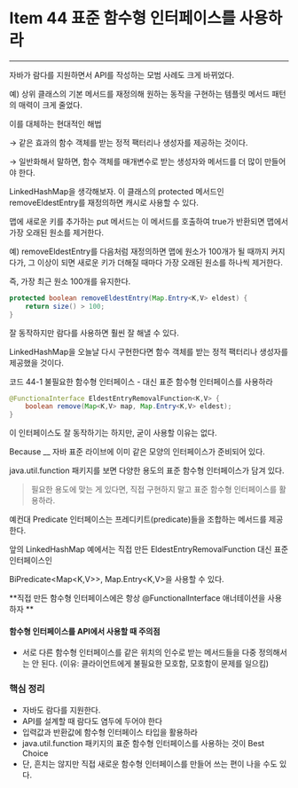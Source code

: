 # Item 44 표준 함수형 인터페이스를 사용하라

--------------------------------------------

자바가 람다를 지원하면서 API를 작성하는 모범 사례도 크게 바뀌었다. 

예) 상위 클래스의 기본 메서드를 재정의해 원하는 동작을 구현하는 템플릿 메서드 패턴의 매력이 크게 줄었다. 

이를 대체하는 현대적인 해법

→ 같은 효과의 함수 객체를 받는 정적 팩터리나 생성자를 제공하는 것이다. 

→ 일반화해서 말하면, 함수 객체를 매개변수로 받는 생성자와 메서드를 더 많이 만들어야 한다.


LinkedHashMap을 생각해보자. 이 클래스의 protected 메서드인 removeEldestEntry를 재정의하면 캐시로 사용할 수 있다. 

맵에 새로운 키를 추가하는 put 메서드는 이 메서드를 호출하여 true가 반환되면 맵에서 가장 오래된 원소를 제거한다. 

예) removeEldestEntry를 다음처럼 재정의하면 맵에 원소가 100개가 될 때까지 커지다가, 그 이상이 되면 새로운 키가 더해질 때마다 가장 오래된 원소를 하나씩 제거한다. 

즉, 가장 최근 원소 100개를 유지한다. 

``` java
protected boolean removeEldestEntry(Map.Entry<K,V> eldest) {
    return size() > 100;
}
```
잘 동작하지만 람다를 사용하면 훨씬 잘 해낼 수 있다.

LinkedHashMap을 오늘날 다시 구현한다면 함수 객체를 받는 정적 팩터리나 생성자를 제공했을 것이다. 


코드 44-1 불필요한 함수형 인터페이스 - 대신 표준 함수형 인터페이스를 사용하라
``` java
@FunctionaInterface EldestEntryRemovalFunction<K,V> {
    boolean remove(Map<K,V> map, Map.Entry<K,V> eldest);
}
```
이 인터페이스도 잘 동작하기는 하지만, 굳이 사용할 이유는 없다. 

Because __ 자바 표준 라이브에 이미 같은 모양의 인터페이스가 준비되어 있다.

java.util.function 패키지를 보면 다양한 용도의 표준 함수형 인터페이스가 담겨 있다. 

> 필요한 용도에 맞는 게 있다면, 직접 구현하지 말고 표준 함수형 인터페이스를 활용하라.

예컨대 Predicate 인터페이스는 프레디키트(predicate)들을 조합하는 메서드를 제공한다. 

앞의 LinkedHashMap 예에서는 직접 만든 EldestEntryRemovalFunction 대신 표준 인터페이스인 

BiPredicate<Map<K,V>>, Map.Entry<K,V>을 사용할 수 있다. 


**직접 만든 함수형 인터페이스에은 항상 @FunctionalInterface 애너테이션을 사용하자 **




#### 함수형 인터페이스를 API에서 사용할 때 주의점
- 서로 다른 함수형 인터페이스를 같은 위치의 인수로 받는 메서드들을 다중 정의해서는 안 된다. (이유: 클라이언트에게 불필요한 모호함, 모호함이 문제를 일으킴)




### 핵심 정리
- 자바도 람다를 지원한다. 
- API를 설계할 때 람다도 염두에 두어야 한다
- 입력값과 반환값에 함수형 인터페이스 타입을 활용하라
- java.util.function 패키지의 표준 함수형 인터페이스를 사용하는 것이 Best Choice
- 단, 흔치는 않지만 직접 새로운 함수형 인터페이스를 만들어 쓰는 편이 나을 수도 있다. 
